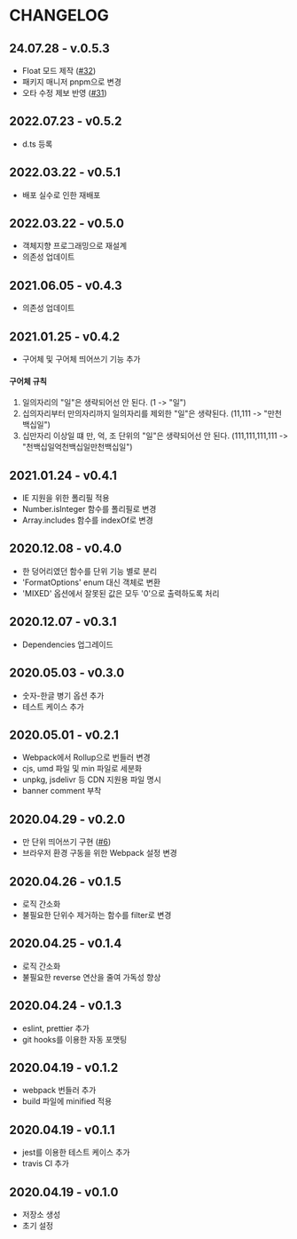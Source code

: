 # CHANGELOG

## 24.07.28 - v.0.5.3

- Float 모드 제작 ([#32](https://github.com/huskyhoochu/num-to-korean/issues/32))
- 패키지 매니저 pnpm으로 변경
- 오타 수정 제보 반영 ([#31](https://github.com/huskyhoochu/num-to-korean/pull/31))

## 2022.07.23 - v0.5.2

- d.ts 등록

## 2022.03.22 - v0.5.1

- 배포 실수로 인한 재배포

## 2022.03.22 - v0.5.0

- 객체지향 프로그래밍으로 재설계
- 의존성 업데이트

## 2021.06.05 - v0.4.3

- 의존성 업데이트

## 2021.01.25 - v0.4.2

- 구어체 및 구어체 띄어쓰기 기능 추가

#### 구어체 규칙

1. 일의자리의 "일"은 생략되어선 안 된다. (1 -> "일")
2. 십의자리부터 만의자리까지 일의자리를 제외한 "일"은 생략된다. (11,111 -> "만천백십일")
3. 십만자리 이상일 떄 만, 억, 조 단위의 "일"은 생략되어선 안 된다. (111,111,111,111 -> "천백십일억천백십일만천백십일")

## 2021.01.24 - v0.4.1

- IE 지원을 위한 폴리필 적용
- Number.isInteger 함수를 폴리필로 변경
- Array.includes 함수를 indexOf로 변경

## 2020.12.08 - v0.4.0

- 한 덩어리였던 함수를 단위 기능 별로 분리
- 'FormatOptions' enum 대신 객체로 변환
- 'MIXED' 옵션에서 잘못된 값은 모두 '0'으로 출력하도록 처리

## 2020.12.07 - v0.3.1

- Dependencies 업그레이드

## 2020.05.03 - v0.3.0

- 숫자-한글 병기 옵션 추가
- 테스트 케이스 추가

## 2020.05.01 - v0.2.1

- Webpack에서 Rollup으로 번들러 변경
- cjs, umd 파일 및 min 파일로 세분화
- unpkg, jsdelivr 등 CDN 지원용 파일 명시
- banner comment 부착

## 2020.04.29 - v0.2.0

- 만 단위 띄어쓰기 구현 ([#6](https://github.com/huskyhoochu/num-to-korean/issues/6))
- 브라우저 환경 구동을 위한 Webpack 설정 변경

## 2020.04.26 - v0.1.5

- 로직 간소화
- 불필요한 단위수 제거하는 함수를 filter로 변경

## 2020.04.25 - v0.1.4

- 로직 간소화
- 불필요한 reverse 연산을 줄여 가독성 향상

## 2020.04.24 - v0.1.3

- eslint, prettier 추가
- git hooks를 이용한 자동 포맷팅

## 2020.04.19 - v0.1.2

- webpack 번들러 추가
- build 파일에 minified 적용

## 2020.04.19 - v0.1.1

- jest를 이용한 테스트 케이스 추가
- travis CI 추가

## 2020.04.19 - v0.1.0

- 저장소 생성
- 초기 설정
